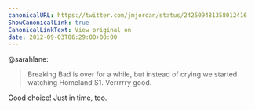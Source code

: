 ```yaml
---
canonicalURL: https://twitter.com/jmjordan/status/242509481358012416
ShowCanonicalLink: true
CanonicalLinkText: View original on
date: 2012-09-03T06:29:00+00:00
---
```

@sarahlane:

> Breaking Bad is over for a while, but instead of crying we started watching Homeland S1. Verrrrry good.

Good choice! Just in time, too.